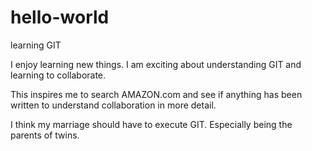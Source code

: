 # hello-world

learning GIT

I enjoy learning new things.  I am exciting about understanding GIT and learning to collaborate.  

This inspires me to search AMAZON.com and see if anything has been written to understand collaboration in more detail.

I think my marriage should have to execute GIT.   Especially being the parents of twins.




